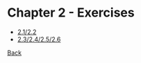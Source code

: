 # Chapter 2 - Exercises

- [2.1/2.2](./exercises2/2.1-2.2.py)
- [2.3/2.4/2.5/2.6](./exercises2/2.3-2.4-2.5-2.6.py)

[Back](../README.md)